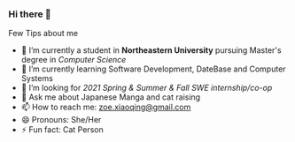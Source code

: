 ### Hi there 👋

Few Tips about me

- 🔭 I’m currently a student in **Northeastern University** pursuing Master's degree in *Computer Science*
- 🌱 I’m currently learning Software Development, DateBase and Computer Systems
- 👯 I’m looking for *2021 Spring & Summer & Fall SWE internship/co-op*
- 💬 Ask me about Japanese Manga and cat raising
- 📫 How to reach me: zoe.xiaoqing@gmail.com
- 😄 Pronouns: She/Her
- ⚡ Fun fact: Cat Person

